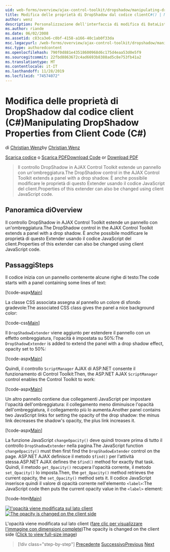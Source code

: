 ```yaml
---
uid: web-forms/overview/ajax-control-toolkit/dropshadow/manipulating-dropshadow-properties-from-client-code-cs
title: Modifica delle proprietà di DropShadow dal codice clientC#() | Microsoft Docs
author: wenz
description: Personalizzazione dell'interfaccia di modifica di DataList
ms.author: riande
ms.date: 06/02/2008
ms.assetid: c83ca3e6-c0bf-4158-a166-40c1ab0f33da
msc.legacyurl: /web-forms/overview/ajax-control-toolkit/dropshadow/manipulating-dropshadow-properties-from-client-code-cs
msc.type: authoredcontent
ms.openlocfilehash: 790f0d881e43518600968d6c175d4eaa53d0e5f9
ms.sourcegitcommit: 22fbd8863672c4ad6693b8388ad5c8e753fb41a2
ms.translationtype: MT
ms.contentlocale: it-IT
ms.lasthandoff: 11/28/2019
ms.locfileid: "74574072"
---
```

# <a name="manipulating-dropshadow-properties-from-client-code-c"></a><span data-ttu-id="1f723-103">Modifica delle proprietà di DropShadow dal codice client (C#)</span><span class="sxs-lookup"><span data-stu-id="1f723-103">Manipulating DropShadow Properties from Client Code (C#)</span></span>

<span data-ttu-id="1f723-104">di [Christian Wenz](https://github.com/wenz)</span><span class="sxs-lookup"><span data-stu-id="1f723-104">by [Christian Wenz](https://github.com/wenz)</span></span>

<span data-ttu-id="1f723-105">[Scarica codice](https://download.microsoft.com/download/5/1/6/51652a81-500b-4f6b-88d3-617103e7941e/DropShadow2.cs.zip) o [Scarica PDF](https://download.microsoft.com/download/b/6/a/b6ae89ee-df69-4c87-9bfb-ad1eb2b23373/dropshadow2CS.pdf)</span><span class="sxs-lookup"><span data-stu-id="1f723-105">[Download Code](https://download.microsoft.com/download/5/1/6/51652a81-500b-4f6b-88d3-617103e7941e/DropShadow2.cs.zip) or [Download PDF](https://download.microsoft.com/download/b/6/a/b6ae89ee-df69-4c87-9bfb-ad1eb2b23373/dropshadow2CS.pdf)</span></span>

> <span data-ttu-id="1f723-106">Il controllo DropShadow in AJAX Control Toolkit estende un pannello con un'ombreggiatura.</span><span class="sxs-lookup"><span data-stu-id="1f723-106">The DropShadow control in the AJAX Control Toolkit extends a panel with a drop shadow.</span></span> <span data-ttu-id="1f723-107">È anche possibile modificare le proprietà di questo Extender usando il codice JavaScript del client.</span><span class="sxs-lookup"><span data-stu-id="1f723-107">Properties of this extender can also be changed using client JavaScript code.</span></span>

## <a name="overview"></a><span data-ttu-id="1f723-108">Panoramica di</span><span class="sxs-lookup"><span data-stu-id="1f723-108">Overview</span></span>

<span data-ttu-id="1f723-109">Il controllo DropShadow in AJAX Control Toolkit estende un pannello con un'ombreggiatura.</span><span class="sxs-lookup"><span data-stu-id="1f723-109">The DropShadow control in the AJAX Control Toolkit extends a panel with a drop shadow.</span></span> <span data-ttu-id="1f723-110">È anche possibile modificare le proprietà di questo Extender usando il codice JavaScript del client.</span><span class="sxs-lookup"><span data-stu-id="1f723-110">Properties of this extender can also be changed using client JavaScript code.</span></span>

## <a name="steps"></a><span data-ttu-id="1f723-111">Passaggi</span><span class="sxs-lookup"><span data-stu-id="1f723-111">Steps</span></span>

<span data-ttu-id="1f723-112">Il codice inizia con un pannello contenente alcune righe di testo:</span><span class="sxs-lookup"><span data-stu-id="1f723-112">The code starts with a panel containing some lines of text:</span></span>

[!code-aspx[Main](manipulating-dropshadow-properties-from-client-code-cs/samples/sample1.aspx)]

<span data-ttu-id="1f723-113">La classe CSS associata assegna al pannello un colore di sfondo gradevole:</span><span class="sxs-lookup"><span data-stu-id="1f723-113">The associated CSS class gives the panel a nice background color:</span></span>

[!code-css[Main](manipulating-dropshadow-properties-from-client-code-cs/samples/sample2.css)]

<span data-ttu-id="1f723-114">Il `DropShadowExtender` viene aggiunto per estendere il pannello con un effetto ombreggiatura, l'opacità è impostata su 50%:</span><span class="sxs-lookup"><span data-stu-id="1f723-114">The `DropShadowExtender` is added to extend the panel with a drop shadow effect, opacity set to 50%:</span></span>

[!code-aspx[Main](manipulating-dropshadow-properties-from-client-code-cs/samples/sample3.aspx)]

<span data-ttu-id="1f723-115">Quindi, il controllo `ScriptManager` AJAX di ASP.NET consente il funzionamento di Control Toolkit:</span><span class="sxs-lookup"><span data-stu-id="1f723-115">Then, the ASP.NET AJAX `ScriptManager` control enables the Control Toolkit to work:</span></span>

[!code-aspx[Main](manipulating-dropshadow-properties-from-client-code-cs/samples/sample4.aspx)]

<span data-ttu-id="1f723-116">Un altro pannello contiene due collegamenti JavaScript per impostare l'opacità dell'ombreggiatura: il collegamento meno diminuisce l'opacità dell'ombreggiatura, il collegamento più lo aumenta.</span><span class="sxs-lookup"><span data-stu-id="1f723-116">Another panel contains two JavaScript links for setting the opacity of the drop shadow: the minus link decreases the shadow's opacity, the plus link increases it.</span></span>

[!code-aspx[Main](manipulating-dropshadow-properties-from-client-code-cs/samples/sample5.aspx)]

<span data-ttu-id="1f723-117">La funzione JavaScript `changeOpacity()` deve quindi trovare prima di tutto il controllo `DropShadowExtender` nella pagina.</span><span class="sxs-lookup"><span data-stu-id="1f723-117">The JavaScript function `changeOpacity()` must then first find the `DropShadowExtender` control on the page.</span></span> <span data-ttu-id="1f723-118">ASP.NET AJAX definisce il metodo `$find()` per l'attività stessa.</span><span class="sxs-lookup"><span data-stu-id="1f723-118">ASP.NET AJAX defines the `$find()` method for exactly that task.</span></span> <span data-ttu-id="1f723-119">Quindi, il metodo `get_Opacity()` recupera l'opacità corrente, il metodo `set_Opacity()` lo imposta.</span><span class="sxs-lookup"><span data-stu-id="1f723-119">Then, the `get_Opacity()` method retrieves the current opacity, the `set_Opacity()` method sets it.</span></span> <span data-ttu-id="1f723-120">Il codice JavaScript inserisce quindi il valore di opacità corrente nell'elemento `<label>`:</span><span class="sxs-lookup"><span data-stu-id="1f723-120">The JavaScript code then puts the current opacity value in the `<label>` element:</span></span>

[!code-html[Main](manipulating-dropshadow-properties-from-client-code-cs/samples/sample6.html)]

<span data-ttu-id="1f723-121">[![l'opacità viene modificata sul lato client](manipulating-dropshadow-properties-from-client-code-cs/_static/image2.png)](manipulating-dropshadow-properties-from-client-code-cs/_static/image1.png)</span><span class="sxs-lookup"><span data-stu-id="1f723-121">[![The opacity is changed on the client side](manipulating-dropshadow-properties-from-client-code-cs/_static/image2.png)](manipulating-dropshadow-properties-from-client-code-cs/_static/image1.png)</span></span>

<span data-ttu-id="1f723-122">L'opacità viene modificata sul lato client ([fare clic per visualizzare l'immagine con dimensioni complete](manipulating-dropshadow-properties-from-client-code-cs/_static/image3.png))</span><span class="sxs-lookup"><span data-stu-id="1f723-122">The opacity is changed on the client side ([Click to view full-size image](manipulating-dropshadow-properties-from-client-code-cs/_static/image3.png))</span></span>

> [!div class="step-by-step"]
> <span data-ttu-id="1f723-123">[Precedente](adjusting-the-z-index-of-a-dropshadow-cs.md)
> [Successivo](adjusting-the-z-index-of-a-dropshadow-vb.md)</span><span class="sxs-lookup"><span data-stu-id="1f723-123">[Previous](adjusting-the-z-index-of-a-dropshadow-cs.md)
[Next](adjusting-the-z-index-of-a-dropshadow-vb.md)</span></span>
